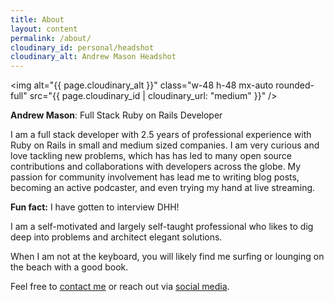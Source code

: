 ```yaml
---
title: About
layout: content
permalink: /about/
cloudinary_id: personal/headshot
cloudinary_alt: Andrew Mason Headshot
---
```


<img alt="{{ page.cloudinary_alt }}" class="w-48 h-48 mx-auto rounded-full" src="{{ page.cloudinary_id | cloudinary_url: "medium" }}" />

**Andrew Mason**: Full Stack Ruby on Rails Developer

I am a full stack developer with 2.5 years of professional experience with Ruby on Rails in small and medium sized companies. I am very curious and love tackling new problems, which has has led to many open source contributions and collaborations with developers across the globe. My passion for community involvement has lead me to writing blog posts, becoming an active podcaster, and even trying my hand at live streaming.

**Fun fact:** I have gotten to interview DHH!

I am a self-motivated and largely self-taught professional who likes to dig deep into problems and architect elegant solutions.

When I am not at the keyboard, you will likely find me surfing or lounging on the beach with a good book.

Feel free to [contact me](/contact) or reach out via [social media](/social-media).
